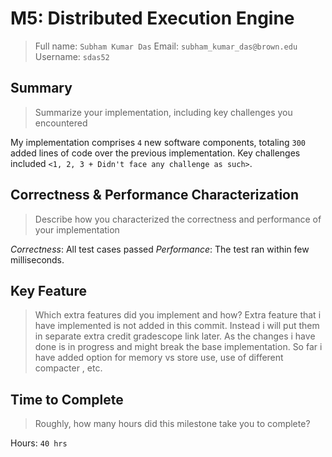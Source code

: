 # M5: Distributed Execution Engine
> Full name: `Subham Kumar Das`
> Email:  `subham_kumar_das@brown.edu`
> Username:  `sdas52`

## Summary
> Summarize your implementation, including key challenges you encountered

My implementation comprises `4` new software components, totaling `300` added lines of code over the previous implementation. Key challenges included `<1, 2, 3 + Didn't face any challenge as such>`.

## Correctness & Performance Characterization
> Describe how you characterized the correctness and performance of your implementation

*Correctness*:
All test cases passed
*Performance*:
The test ran within few milliseconds.
## Key Feature
> Which extra features did you implement and how?
Extra feature that i have implemented is not added in this commit. Instead i will put them in separate extra credit gradescope link later. As the changes i have done is in progress and might break the base implementation. So far i have added option for memory vs store use, use of different compacter , etc.
## Time to Complete
> Roughly, how many hours did this milestone take you to complete?

Hours: `40 hrs`

